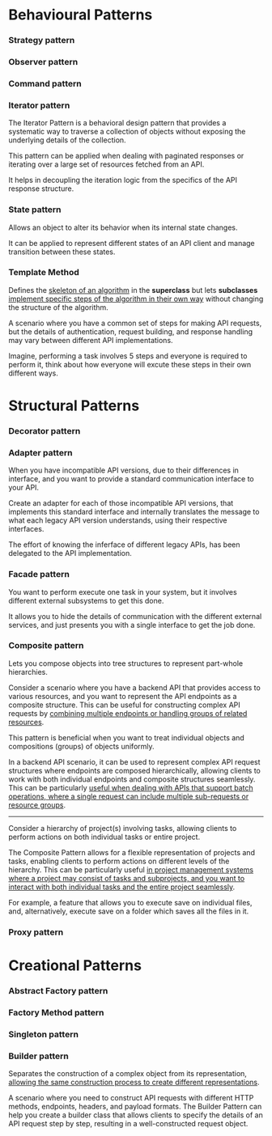 # Behavioural Patterns
### Strategy pattern

### Observer pattern

### Command pattern

### Iterator pattern
The Iterator Pattern is a behavioral design pattern that provides a systematic way to traverse a collection of objects without exposing the underlying details of the collection.

This pattern can be applied when dealing with paginated responses or iterating over a large set of resources fetched from an API.

It helps in decoupling the iteration logic from the specifics of the API response structure.

### State pattern
Allows an object to alter its behavior when its internal state changes.

It can be applied to represent different states of an API client and manage transition between these states.

### Template Method
Defines the <u>skeleton of an algorithm</u> in the **superclass** but lets **subclasses** <u>implement specific steps of the algorithm in their own way</u> without changing the structure of the algorithm.

A scenario where you have a common set of steps for making API requests, but the details of authentication, request building, and response handling may vary between different API implementations.

Imagine, performing a task involves 5 steps and everyone is required to perform it, think about how everyone will excute these steps in their own different ways.

# Structural Patterns
### Decorator pattern

### Adapter pattern
When you have incompatible API versions, due to their differences in interface, and you want to provide a standard communication interface to your API.

Create an adapter for each of those incompatible API versions, that implements this standard interface and internally translates the message to what each legacy API version understands, using their respective interfaces.

The effort of knowing the inferface of different legacy APIs, has been delegated to the API implementation.

### Facade pattern
You want to perform execute one task in your system, but it involves different external subsystems to get this done.

It allows you to hide the details of communication with the different external services, and just presents you with a single interface to get the job done.

### Composite pattern
Lets you compose objects into tree structures to represent part-whole hierarchies.

Consider a scenario where you have a backend API that provides access to various resources, and you want to represent the API endpoints as a composite structure. This can be useful for constructing complex API requests by <u>combining multiple endpoints or handling groups of related resources</u>.

This pattern is beneficial when you want to treat individual objects and compositions (groups) of objects uniformly.

In a backend API scenario, it can be used to represent complex API request structures where endpoints are composed hierarchically, allowing clients to work with both individual endpoints and composite structures seamlessly. This can be particularly <u>useful when dealing with APIs that support batch operations, where a single request can include multiple sub-requests or resource groups</u>.

---

Consider a hierarchy of project(s) involving tasks, allowing clients to perform actions on both individual tasks or entire project.

The Composite Pattern allows for a flexible representation of projects and tasks, enabling clients to perform actions on different levels of the hierarchy. This can be particularly useful <u>in project management systems where a project may consist of tasks and subprojects, and you want to interact with both individual tasks and the entire project seamlessly</u>.

For example, a feature that allows you to execute save on individual files, and, alternatively, execute save on a folder which saves all the files in it.

### Proxy pattern

# Creational Patterns
### Abstract Factory pattern

### Factory Method pattern

### Singleton pattern

### Builder pattern
Separates the construction of a complex object from its representation, <u>allowing the same construction process to create different representations</u>.

A scenario where you need to construct API requests with different HTTP methods, endpoints, headers, and payload formats. The Builder Pattern can help you create a builder class that allows clients to specify the details of an API request step by step, resulting in a well-constructed request object.